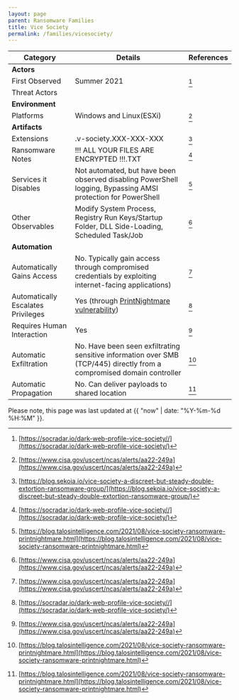 ```yaml
---
layout: page
parent: Ransomware Families
title: Vice Society
permalink: /families/vicesociety/
---
```



|Category        |Details                        |References                  |
|----------------|-------------------------------|-----------------------------|
|**Actors**      |                               |                             |
|First Observed  |Summer 2021                    |[^1]                         |
|Threat Actors   |                               |                             |
|**Environment** |                               |                             |
|Platforms       |Windows and Linux(ESXi)        |[^3]                         |
|**Artifacts**   |                               |                             |
|Extensions      |.v-society.XXX-XXX-XXX         |[^2]                         |
|Ransomware Notes|!!! ALL YOUR FILES ARE ENCRYPTED !!!.TXT| [^1]               |
|Services it Disables| Not automated, but have been observed disabling PowerShell logging, Bypassing AMSI protection for PowerShell|[^4]|
|Other Observables|Modify System Process, Registry Run Keys/Startup Folder, DLL Side-Loading, Scheduled Task/Job|[^3]|
|**Automation**  |                              |                              |
|Automatically Gains Access |No. Typically gain access through compromised credentials by exploiting internet-facing applications)|[^3]|
|Automatically Escalates Privileges|Yes (through [PrintNightmare vulnerability](https://socradar.io/vulnerability-round-up-socradars-curation-of-critical-vulnerabilities-for-2021/))|[^1]             |
|Requires Human Interaction  |Yes|[^3]|
|Automatic Exfiltration	    |No. Have been seen exfiltrating sensitive information over SMB (TCP/445) directly from a compromised domain controller|[^4]|
|Automatic Propagation     |No. Can deliver payloads to shared location|[^4]|

[^1]: [https://socradar.io/dark-web-profile-vice-society//](https://socradar.io/dark-web-profile-vice-society/)
[^2]: [https://blog.sekoia.io/vice-society-a-discreet-but-steady-double-extortion-ransomware-group/](https://blog.sekoia.io/vice-society-a-discreet-but-steady-double-extortion-ransomware-group/)
[^3]: [https://www.cisa.gov/uscert/ncas/alerts/aa22-249a](https://www.cisa.gov/uscert/ncas/alerts/aa22-249a)
[^4]: [https://blog.talosintelligence.com/2021/08/vice-society-ransomware-printnightmare.html](https://blog.talosintelligence.com/2021/08/vice-society-ransomware-printnightmare.html)

Please note, this page was last updated at {{ "now" | date: "%Y-%m-%d %H:%M" }}.

